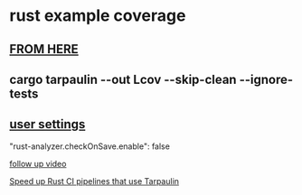 # rust example coverage

## [FROM HERE](https://www.reddit.com/r/rust/comments/j0ribi/rust_code_coverage_in_vscode/)

## cargo tarpaulin --out Lcov --skip-clean --ignore-tests

## [user settings](https://users.rust-lang.org/t/linux-vsc-rust-analyzer-cargo-check-run-on-every-change/44232)

"rust-analyzer.checkOnSave.enable": false

[follow up video](https://www.youtube.com/watch?v=JEgrkmEAHjA)

[Speed up Rust CI pipelines that use Tarpaulin](https://identeco.de/en/blog/speed-up-rust-ci-pipelines-that-use-tarpaulin/)
